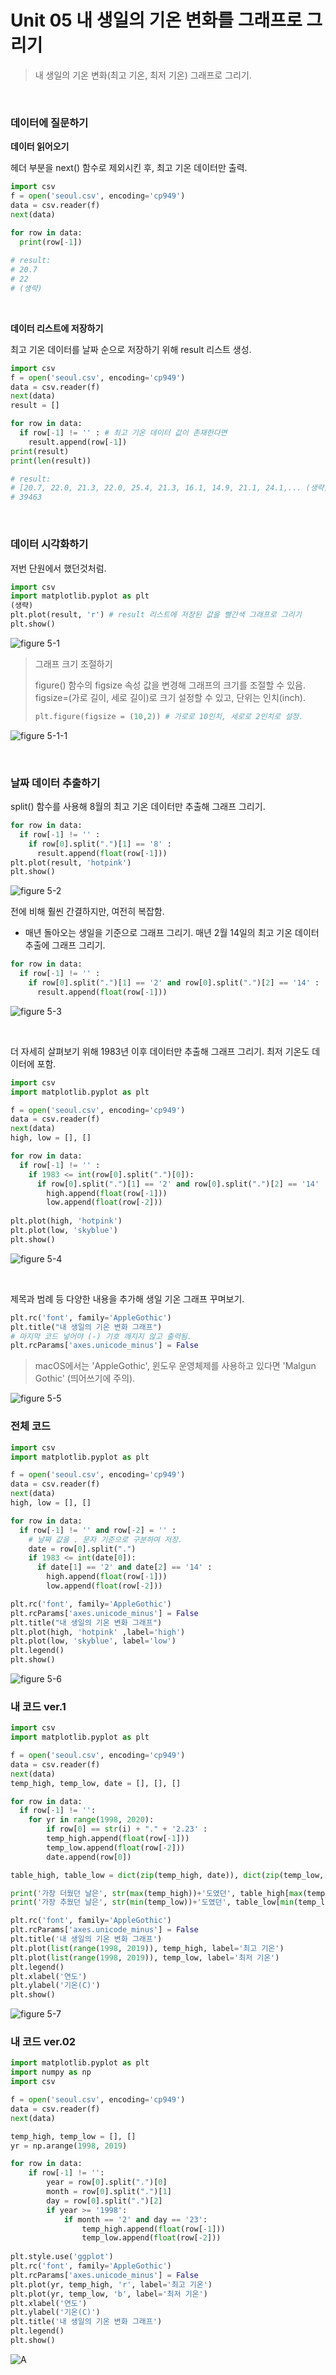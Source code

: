 # Unit 05 내 생일의 기온 변화를 그래프로 그리기

> 내 생일의 기온 변화(최고 기온, 최저 기온) 그래프로 그리기.

<br>

### 데이터에 질문하기

**데이터 읽어오기**

헤더 부분을 next() 함수로 제외시킨 후, 최고 기온 데이터만 출력.

~~~python
import csv
f = open('seoul.csv', encoding='cp949')
data = csv.reader(f)
next(data)

for row in data:
  print(row[-1])
  
# result:
# 20.7
# 22
# (생략)
~~~

<br>

**데이터 리스트에 저장하기**

최고 기온 데이터를 날짜 순으로 저장하기 위해 result 리스트 생성. 

~~~python
import csv
f = open('seoul.csv', encoding='cp949')
data = csv.reader(f)
next(data)
result = []

for row in data:
  if row[-1] != '' : # 최고 기온 데이터 값이 존재한다면
    result.append(row[-1])
print(result)
print(len(result))

# result:
# [20.7, 22.0, 21.3, 22.0, 25.4, 21.3, 16.1, 14.9, 21.1, 24.1,... (생략)]
# 39463
~~~

<br>

### 데이터 시각화하기

저번 단원에서 했던것처럼.

~~~python
import csv
import matplotlib.pyplot as plt
(생략)
plt.plot(result, 'r') # result 리스트에 저장된 값을 빨간색 그래프로 그리기
plt.show()
~~~

![figure 5-1]( https://i.imgur.com/bVdVXre.png)

> 그래프 크기 조절하기
>
> figure() 함수의 figsize 속성 값을 변경해 그래프의 크기를 조절할 수 있음. figsize=(가로 길이, 세로 길이)로 크기 설정할 수 있고, 단위는 인치(inch).
>
> ~~~python
> plt.figure(figsize = (10,2)) # 가로로 10인치, 세로로 2인치로 설정.
> ~~~

![figure 5-1-1](https://i.imgur.com/1pSKx42.png)

<br>

### 날짜 데이터 추출하기

split() 함수를 사용해 8월의 최고 기온 데이터만 추출해 그래프 그리기.

~~~python
for row in data:
  if row[-1] != '' :
    if row[0].split(".")[1] == '8' :
      result.append(float(row[-1]))
plt.plot(result, 'hotpink')
plt.show()
~~~

![figure 5-2](https://i.imgur.com/T5117ei.png)

전에 비해 훨씬 간결하지만, 여전히 복잡함.

- 매년 돌아오는 생일을 기준으로 그래프 그리기. 매년 2월 14일의 최고 기온 데이터 추출에 그래프 그리기.

~~~python
for row in data:
  if row[-1] != '' :
    if row[0].split(".")[1] == '2' and row[0].split(".")[2] == '14' :
      result.append(float(row[-1]))
~~~

![figure 5-3](https://i.imgur.com/YaAKlDF.png)

<br>

더 자세히 살펴보기 위해 1983년 이후 데이터만 추출해 그래프 그리기. 최저 기온도 데이터에 포함.

~~~python
import csv
import matplotlib.pyplot as plt

f = open('seoul.csv', encoding='cp949')
data = csv.reader(f)
next(data)
high, low = [], []

for row in data:
  if row[-1] != '' :
    if 1983 <= int(row[0].split(".")[0]):
      if row[0].split(".")[1] == '2' and row[0].split(".")[2] == '14' :
        high.append(float(row[-1]))
        low.append(float(row[-2]))
   
plt.plot(high, 'hotpink')
plt.plot(low, 'skyblue')
plt.show()
~~~

![figure 5-4](https://i.imgur.com/eTu1svS.png)

<br>

제목과 범례 등 다양한 내용을 추가해 생일 기온 그래프 꾸며보기.

~~~python
plt.rc('font', family='AppleGothic')
plt.title("내 생일의 기온 변화 그래프")
# 마지막 코드 넣어야 (-) 기호 깨지지 않고 출력됨.
plt.rcParams['axes.unicode_minus'] = False
~~~

> macOS에서는 'AppleGothic', 윈도우 운영체제를 사용하고 있다면 'Malgun Gothic' (띄어쓰기에 주의).



![figure 5-5](https://i.imgur.com/hUMEcdB.png)



### 전체 코드

~~~python
import csv
import matplotlib.pyplot as plt

f = open('seoul.csv', encoding='cp949')
data = csv.reader(f)
next(data)
high, low = [], []

for row in data:
  if row[-1] != '' and row[-2] = '' :
    # 날짜 값을 . 문자 기준으로 구분하여 저장.
    date = row[0].split(".")
    if 1983 <= int(date[0]):
      if date[1] == '2' and date[2] == '14' :
        high.append(float(row[-1]))
        low.append(float(row[-2]))

plt.rc('font', family='AppleGothic')
plt.rcParams['axes.unicode_minus'] = False
plt.title("내 생일의 기온 변화 그래프")
plt.plot(high, 'hotpink' ,label='high')
plt.plot(low, 'skyblue', label='low')
plt.legend()
plt.show()
~~~

![figure 5-6](https://i.imgur.com/o6xWBIJ.png)



### 내 코드 ver.1

~~~python
import csv
import matplotlib.pyplot as plt

f = open('seoul.csv', encoding='cp949')
data = csv.reader(f)
next(data)
temp_high, temp_low, date = [], [], []

for row in data:
  if row[-1] != '':
  	for yr in range(1998, 2020):
    	if row[0] == str(i) + "." + '2.23' :
      	temp_high.append(float(row[-1]))
        temp_low.append(float(row[-2]))
        date.append(row[0])

table_high, table_low = dict(zip(temp_high, date)), dict(zip(temp_low, date))

print('가장 더웠던 날은', str(max(temp_high))+'도였던', table_high[max(temp_high)],'.')
print('가장 추웠던 날은', str(min(temp_low))+'도였던', table_low[min(temp_low)], '.')

plt.rc('font', family='AppleGothic')
plt.rcParams['axes.unicode_minus'] = False
plt.title('내 생일의 기온 변화 그래프')
plt.plot(list(range(1998, 2019)), temp_high, label='최고 기온')
plt.plot(list(range(1998, 2019)), temp_low, label='최저 기온')
plt.legend()
plt.xlabel('연도')
plt.ylabel('기온(C)')
plt.show()
~~~

![figure 5-7](https://i.imgur.com/BYTXaF3.png)

### 내 코드 ver.02

~~~python
import matplotlib.pyplot as plt
import numpy as np
import csv

f = open('seoul.csv', encoding='cp949')
data = csv.reader(f)
next(data)

temp_high, temp_low = [], []
yr = np.arange(1998, 2019)

for row in data:
    if row[-1] != '':
        year = row[0].split(".")[0]
        month = row[0].split(".")[1]
        day = row[0].split(".")[2]    
        if year >= '1998':
            if month == '2' and day == '23': 
                temp_high.append(float(row[-1]))
                temp_low.append(float(row[-2]))
                           
plt.style.use('ggplot')
plt.rc('font', family='AppleGothic')
plt.rcParams['axes.unicode_minus'] = False
plt.plot(yr, temp_high, 'r', label='최고 기온')
plt.plot(yr, temp_low, 'b', label='최저 기온')
plt.xlabel('연도')
plt.ylabel('기온(C)')
plt.title('내 생일의 기온 변화 그래프')
plt.legend()
plt.show()
~~~

![A](https://i.imgur.com/NaVmw6H.png)